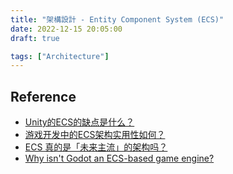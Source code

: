 ```yaml
---
title: "架構設計 - Entity Component System (ECS)"
date: 2022-12-15 20:05:00
draft: true

tags: ["Architecture"]
---
```


## Reference
- [Unity的ECS的缺点是什么？](https://www.zhihu.com/question/452129116)
- [游戏开发中的ECS架构实用性如何？](https://www.zhihu.com/question/455479955/answer/1900463963)
- [ECS 真的是「未来主流」的架构吗？](https://www.zhihu.com/question/286963885/answer/456710929)
- [Why isn't Godot an ECS-based game engine?](https://godotengine.org/article/why-isnt-godot-ecs-based-game-engine/)